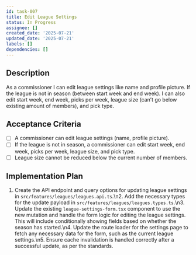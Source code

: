 ```yaml
---
id: task-007
title: Edit League Settings
status: In Progress
assignee: []
created_date: '2025-07-21'
updated_date: '2025-07-21'
labels: []
dependencies: []
---
```


## Description

As a commissioner I can edit league settings like name and profile picture. If the league is not in season (between start week and end week). I can also edit start week, end week, picks per week, league size (can’t go below existing amount of members), and pick type.

## Acceptance Criteria

- [ ] A commissioner can edit league settings (name, profile picture).
- [ ] If the league is not in season, a commissioner can edit start week, end week, picks per week, league size, and pick type.
- [ ] League size cannot be reduced below the current number of members.

## Implementation Plan

1. Create the API endpoint and query options for updating league settings in `src/features/leagues/leagues.api.ts`.\n2. Add the necessary types for the update payload in `src/features/leagues/leagues.types.ts`.\n3. Update the existing `league-settings-form.tsx` component to use the new mutation and handle the form logic for editing the league settings. This will include conditionally showing fields based on whether the season has started.\n4. Update the route loader for the settings page to fetch any necessary data for the form, such as the current league settings.\n5. Ensure cache invalidation is handled correctly after a successful update, as per the standards.
